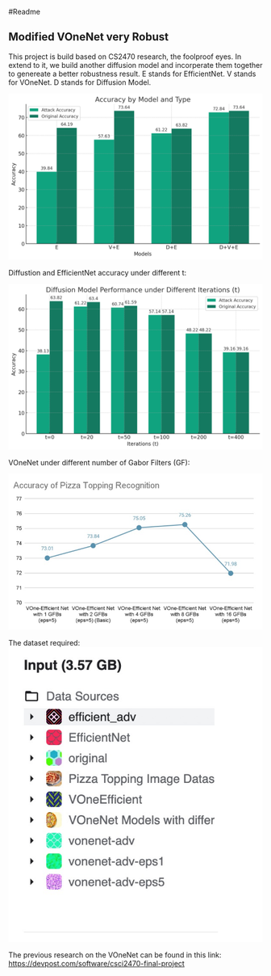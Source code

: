 #Readme
## Modified VOneNet very Robust
This project is build based on CS2470 research, the foolproof eyes. In extend to it, we build another diffusion model and incorperate them together to genereate a better robustness result.
E stands for EfficientNet.
V stands for VOneNet.
D stands for Diffusion Model.

![](main_result.png)

Diffustion and EfficientNet accuracy under different t:

![](diffusion_result.png)

VOneNet under different number of Gabor Filters (GF):

![](vone_gf.jpeg)

The dataset required:
![](Dataset.png)

The previous research on the VOneNet can be found in this link:
https://devpost.com/software/csci2470-final-project



